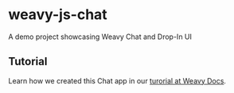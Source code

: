 # weavy-js-chat
A demo project showcasing Weavy Chat and Drop-In UI 

## Tutorial
Learn how we created this Chat app in our [turorial at Weavy Docs](https://www.weavy.com/docs/chat/javascript/introduction).
